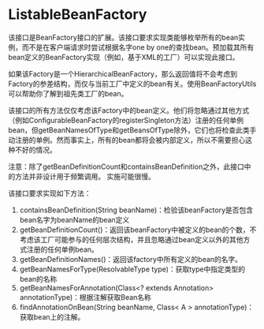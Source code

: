 # ListableBeanFactory

该接口是BeanFactory接口的扩展。该接口要求实现类能够枚举所有的bean实例，而不是在客户端请求时尝试根据名字one by one的查找bean。预加载其所有bean定义的BeanFactory实现（例如，基于XML的工厂）可以实现此接口。

如果该Factory是一个HierarchicalBeanFactory，那么返回值将不会考虑到Factory的参差结构，而仅与当前工厂中定义的bean有关。使用BeanFactoryUtils 可以帮助你了解到祖先类工厂的bean。

该接口的所有方法仅仅考虑该Factory中的bean定义。他们将忽略通过其他方式（例如ConfigurableBeanFactory的registerSingleton方法）注册的任何单例bean，但getBeanNamesOfType和getBeansOfType除外，它们也将检查此类手动注册的单例。然而事实上，所有的bean都将会被内部定义，所以不需要担心这种不好的情况。

注意：除了getBeanDefinitionCount和containsBeanDefinition之外，此接口中的方法并非设计用于频繁调用。 实施可能很慢。

该接口要求实现如下方法：

1. containsBeanDefinition(String beanName)：检验该beanFactory是否包含bean名字为beanName的bean定义
2. getBeanDefinitionCount()：返回该beanFactory中被定义的bean的个数，不考虑该工厂可能参与的任何层次结构，并且忽略通过bean定义以外的其他方式注册的任何单例bean。
3. getBeanDefinitionNames()：返回该factory中所有定义的bean的名字。
4. getBeanNamesForType(ResolvableType type)：获取type中指定类型的bean的名称
5. getBeanNamesForAnnotation(Class<? extends Annotation> annotationType)：根据注解获取Bean名称
6. findAnnotationOnBean(String beanName, Class< A > annotationType)：获取bean上的注解。
